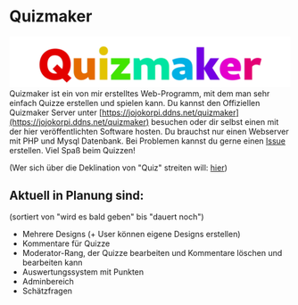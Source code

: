 # Quizmaker

![Quizmaker](https://raw.githubusercontent.com/jjk4/quizmaker/main/img/logo.webp)
Quizmaker ist ein von mir erstelltes Web-Programm, mit dem man sehr einfach Quizze erstellen und spielen kann. 
Du kannst den Offiziellen Quizmaker Server unter [https://jojokorpi.ddns.net/quizmaker](https://jojokorpi.ddns.net/quizmaker) besuchen oder dir selbst einen mit der hier veröffentlichten Software hosten. Du brauchst nur einen Webserver mit PHP und Mysql Datenbank. Bei Problemen kannst du gerne einen [Issue](https://github.com/jjk4/quizmaker/issues) erstellen.
Viel Spaß beim Quizzen!

(Wer sich über die Deklination von "Quiz" streiten will: [hier](https://www.duden.de/rechtschreibung/Quiz#grammatik))

## Aktuell in Planung sind:

(sortiert von "wird es bald geben" bis "dauert noch")
- Mehrere Designs (+ User können eigene Designs erstellen)
- Kommentare für Quizze
- Moderator-Rang, der Quizze bearbeiten und Kommentare löschen und bearbeiten kann
- Auswertungssystem mit Punkten
- Adminbereich
- Schätzfragen
